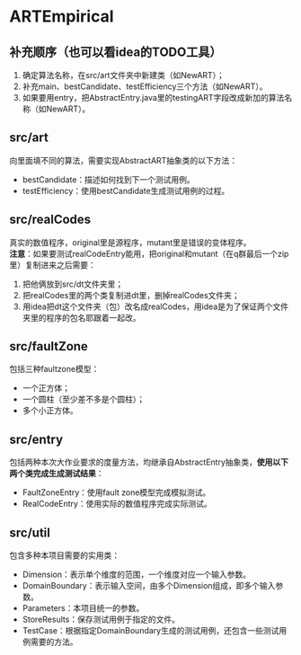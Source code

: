 # ARTEmpirical

## 补充顺序（也可以看idea的TODO工具）
1. 确定算法名称，在src/art文件夹中新建类（如NewART）；
2. 补充main、bestCandidate、testEfficiency三个方法（如NewART）。
3. 如果要用entry，把AbstractEntry.java里的testingART字段改成新加的算法名称（如NewART）。

## src/art
向里面填不同的算法，需要实现AbstractART抽象类的以下方法：
* bestCandidate：描述如何找到下一个测试用例。
* testEfficiency：使用bestCandidate生成测试用例的过程。

## src/realCodes
真实的数值程序，original里是源程序，mutant里是错误的变体程序。
<br>
**注意**：如果要测试realCodeEntry能用，把original和mutant（在q群最后一个zip里）复制进来之后需要：
1. 把他俩放到src/dt文件夹里；
2. 把realCodes里的两个类复制进dt里，删掉realCodes文件夹；
3. 用idea把dt这个文件夹（包）改名成realCodes，用idea是为了保证两个文件夹里的程序的包名耶跟着一起改。

## src/faultZone
包括三种faultzone模型：
* 一个正方体；
* 一个圆柱（至少差不多是个圆柱）；
* 多个小正方体。

## src/entry
包括两种本次大作业要求的度量方法，均继承自AbstractEntry抽象类，**使用以下两个类完成生成测试结果**：
* FaultZoneEntry：使用fault zone模型完成模拟测试。
* RealCodeEntry：使用实际的数值程序完成实际测试。

## src/util
包含多种本项目需要的实用类：
* Dimension：表示单个维度的范围，一个维度对应一个输入参数。
* DomainBoundary：表示输入空间，由多个Dimension组成，即多个输入参数。
* Parameters：本项目统一的参数。
* StoreResults：保存测试用例于指定的文件。
* TestCase：根据指定DomainBoundary生成的测试用例，还包含一些测试用例需要的方法。